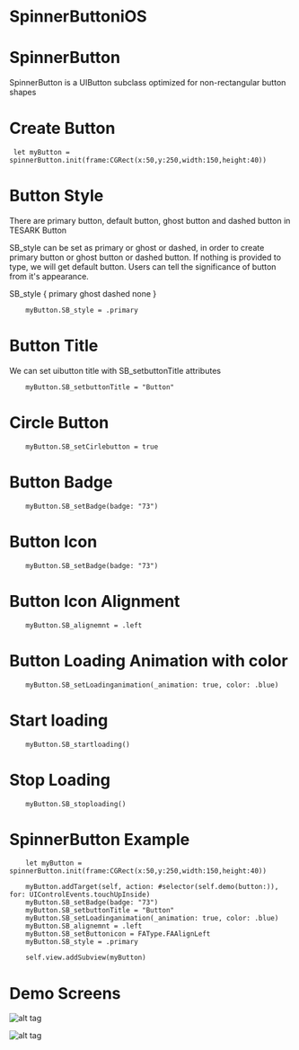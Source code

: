 # SpinnerButtoniOS


# SpinnerButton

SpinnerButton is a UIButton subclass optimized for non-rectangular button shapes


# Create Button 

     let myButton = spinnerButton.init(frame:CGRect(x:50,y:250,width:150,height:40))
     
# Button Style

  There are primary button, default button, ghost button and dashed button in TESARK Button

SB_style  can be set as primary or ghost or dashed, in order to create primary button or ghost button or dashed button. If nothing is provided to type, we will get default button. Users can tell the significance of button from it's appearance.

SB_style {
primary
ghost
dashed
none
}


        myButton.SB_style = .primary
        
# Button Title

We can set uibutton title with SB_setbuttonTitle attributes

        myButton.SB_setbuttonTitle = "Button"

# Circle Button

        myButton.SB_setCirlebutton = true

# Button Badge

        myButton.SB_setBadge(badge: "73")

# Button Icon

        myButton.SB_setBadge(badge: "73")

# Button Icon Alignment 

        myButton.SB_alignemnt = .left

# Button Loading Animation with color

        myButton.SB_setLoadinganimation(_animation: true, color: .blue)

# Start loading 

        myButton.SB_startloading()

# Stop Loading
        myButton.SB_stoploading()


# SpinnerButton Example 
        let myButton = spinnerButton.init(frame:CGRect(x:50,y:250,width:150,height:40))

        myButton.addTarget(self, action: #selector(self.demo(button:)), for: UIControlEvents.touchUpInside)
        myButton.SB_setBadge(badge: "73")
        myButton.SB_setbuttonTitle = "Button"
        myButton.SB_setLoadinganimation(_animation: true, color: .blue)
        myButton.SB_alignemnt = .left
        myButton.SB_setButtonicon = FAType.FAAlignLeft
        myButton.SB_style = .primary

        self.view.addSubview(myButton)
 

# Demo Screens

![alt tag](https://github.com/tesark/SpinnerButtoniOS/blob/master/screen.png)

![alt tag](https://github.com/tesark/SpinnerButtoniOS/blob/master/badge.png)
